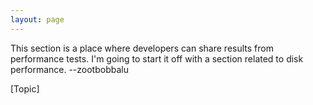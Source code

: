 ```yaml
---
layout: page
---
```


This section is a place where developers can share results from performance tests. I'm going to start it off with a section related to disk performance. --zootbobbalu

[Topic]